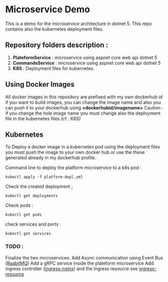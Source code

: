 # Microservice Demo
This is a demo for the microservice architecture in dotnet 5.
This repo contains also the kubernetes deployment files.

## Repository folders description :

 1. **PlateformService** : microservice using aspnet core web api dotnet 5 
 2. **CommandsService** : microservice using aspnet core web api dotnet 5
 3. **K8S** : Deployment files for kubernetes.

## Using Docker Images

All docker images in this repository are prefixed with my own dockerhub id
if you want to build images, you can change the image name and also you can push it to your dockerhub using **<dockerhubid/imagename>**
Caution : if you change the hole image name you must change also the deployment file in the kubernetes files (cf : K8S)

## Kubernetes

To Deploy a docker image in a kubernetes pod using the deployment files  you must push the image to your own docker hub or use the these generated already in my dockerhub profile.

Command line to deploy the platform microservice to a k8s pod :

    kubectl apply -f platform-depl.yml

Check the created deployment ;

    kubectl get deployments

Check pods :

    kubectl get pods

check services and ports :

    kubectl get services

### TODO :
Finalize the two microservices.
Add Async communication using Event Bus ([RaabitMQ](https://www.rabbitmq.com/))
Add a gRPC service inside the plateform microservice
Add ingress controller ([ingress-nginx](https://kubernetes.github.io/ingress-nginx/deploy/)) and the Ingress resource see [ingress-resource](https://kubernetes.io/docs/concepts/services-networking/ingress/)

